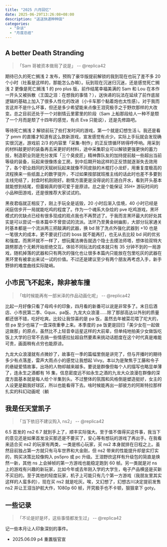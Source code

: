```yaml
---
title: "2025 六月回忆"
date: 2025-06-29T13:26:08+08:00
description: "送送快递种种田"
categories:
  - "杂谈"
  - "月度总结"
---
```


## A better Death Stranding

> 「Sam 哥被资本做局了说是」 -- @replica42

期待已久的死亡搁浅 2 发布，预购了豪华版提前解锁的我到现在也玩了差不多 20 个小时（社畜是这样的，那能怎么办嘛）。玩到现在沉迷归沉迷，还是感觉死亡搁浅 2 更像是死亡搁浅 1 的 pro plus 版，前作结尾幸福美满的 Sam 和 Lou 在本作一开头又被拆散（王国之泪：在想我的事情？），送快递的玩法在延续了前作底层逻辑的基础上加入了很多人性化的改进（小卡车那个黏着炮也太性感）。对于我而言这并不是什么坏事，但还是多少希望能来点像王泪究极手之于野炊那样的大改变。总之目前还处于一个对剧情云里雾里的阶段（Sam 上船那段给人一种不是颓了一个月而是颓了十四年的感觉，有点 Eva 只能说），还是先修路吧。

等待死亡搁浅 2 解锁前玩了些打发时间的游戏，第一个就是幻想生活 i。我还是看了 pmm 的直播才知道有这么款新游戏，宣发感觉有点少。实际上手玩就会发现确实很沉迷，游戏前 2/3 的内容里「采集-制作」的正反馈循环转得呼呼响。用采到的材料敲更好的装备再去采更好的材料，途中采集职业可以解锁更强更快的蓄力技，制造职业则是充分发挥「三个臭皮匠」精神靠队友的加持提前敲一些超出当前等级的装备，玩起来很像炼金工房。到中后期开始这样的正反馈就逐渐失去效用了，各个职业趋同的天赋树玩起来就像不同皮肤的木棍打小龙虾，用重复度极高的流程换来一些纸面上的数字提升，不过如果按部就班推主线的话此时也差不多要到主线完结了，封盘时机刚刚好。剧情方面更是没得说的王道白开水，看到开头基本就能想到结尾，但蕾姆真的很可爱于是原谅。总之是个能保证 35H+ 游玩时间的小品种田游戏，还是很推荐大家试试的。

黑夜君临就正相反了，刚上手玩全是诋毁，20 小时后渐入佳境，40 小时已经是闲庭信步开一局就能吃鸡的程度了。作为一个魂系大杂烩的 pve 吃鸡游戏，黑环模式的优缺点已经有很多现成的观点我也不再赘述了。于我而言黑环最大的好处其实是可以尝试一些本篇中不曾尝试的流派。法环乃至黄金树幽影，大部分玩家通关时基本都是一个流派两三把敲满的武器，换 bd 除了洗点外强化武器到 +10 也是一笔很大的成本，更不要说打过的 boss 就不能再打，也无从去比较 bd 间的优劣和强度。而黑环就不一样了，想玩魔法祷告就选个隐士去摸法师塔，想体验双特大跳劈那选个无赖开始拒绝交互。体验不同玩法的成本就只有 35 分钟不到的一局游戏，随机掉落的武器和只有两次的强化也让很多本篇内只能放在包里吃灰的武器在黑环里有被拿出来试一试的价值。不过还是建议至少有两个朋友再考虑入手，新手野排的难度曲线实际陡峭。

## 小市民飞不起来，除非被车撞

> 「啥时候能再有一部米泽的作品动画化呢」 -- @replica42

比起一月好像只看了母鸡卡的印象，四月看的新番可以说是非常多了。末日后酒店、小市民第二季、Gqux、pa饭、九龙大众浪漫……除了那部高达以外别的质量都还很不错，吃好吃爽。比较让我惊喜的是 pa 饭，虽然去年被菜花喂了坨大的，但 pa 至少也端了一盘深夜重拳上来。本季度的 pa 饭更是回归「美少女在一起做这做那」的原点，虽然比不上轻音幸运星这样的大前辈，但单纯地拍美少女做饭吃饭上大学的日常不去搞一些情感拉扯超自然要素来挑动话题度在这个时代真是难能可贵，画面稍有点穷也能原谅。

九龙大众浪漫就有点微妙了，故事在一季的篇幅里倒是讲完了，但与开播时的期待多少有点落差，雷声大雨点小的感觉让我想起 Vivy。本以为是聚焦于工藤和令子的悬疑爱情故事，出场的人物却越来越多。要说是群像但每个人的描写也略显单薄了，连永生之酒都有 16 集，信息密度远不如永生之酒的九龙大众浪漫在群像的深度方面基本就是每人给个半集到头。不过整体的氛围和风格倒是塑造挺好，女主的人设更是戳我好球区，所以也能看得下去。啥时候能再出一部彼方的阿斯特拉那样扎实的科幻动画呢（躺

## 我是任天堂凯子

> 「当下依旧不建议购入 ns2」 -- @replica42

6.5 首发的 ns2 6.7 就到手上了，顺丰实际强大。至于值不值得买这件事，我当下的意见还是如果首发没买那还是不要买了，安心等有想玩的游戏了再出手。在我看来适合买 ns2 的玩家有两类，一类是核心玩家，买 ns2 本身就排在日程之上。虽然目前独占第一方就只有马车世界和大金刚，但 ns2 带来的性能提升却是实打实的，购买决策比较像购入 ps5pro 或 pc 升级。王泪野炊这样有升级包的简直是焕然一新，其他 ns 上会掉帧的第一方游戏也能稳定跑到 60 帧。另一类就是对 ns 上的游戏有兴趣的新玩家，比如今年或去年刚入学的大学生，电子产品横竖是买新不买旧的。至于其他的轻度玩家，机子上可能只有几个第一方游戏（我朋友里其实这样的人蛮多的），现在买 ns2 就是吃灰。唉，又幻想了，幻想古川决定提前发售 ns2 并让王泪当护航大作，1080p 60 帧，开究极手也不卡顿，狠狠拿下 goty。

## 一些记录

> 「不论是好是坏，这些事情都发生过」 -- @replica42

记一些本月让人印象深刻的事件。

* 2025.06.09 p4 重置版官宣
